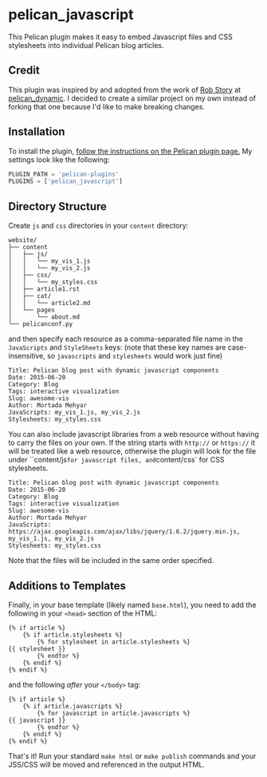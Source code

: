 pelican_javascript
===============

This Pelican plugin makes it easy to embed Javascript files and CSS stylesheets into individual Pelican blog articles.

Credit
------
This plugin was inspired by and adopted from the work of [Rob Story](https://github.com/wrobstory) at [pelican_dynamic](https://github.com/wrobstory/pelican_dynamic). I decided to create a similar project on my own instead of forking that one because I'd like to make breaking changes.

Installation
------------
To install the plugin, [follow the instructions on the Pelican plugin page.](https://github.com/getpelican/pelican-plugins) My settings look like the following:

```python
PLUGIN_PATH = 'pelican-plugins'
PLUGINS = ['pelican_javascript']
```

Directory Structure
-------------------
Create ```js``` and ```css``` directories in your ```content``` directory:
```
website/
├── content
│   ├── js/
│   │   └── my_vis_1.js
│   │   └── my_vis_2.js
│   ├── css/
│   │   └── my_styles.css
│   ├── article1.rst
│   ├── cat/
│   │   └── article2.md
│   └── pages
│       └── about.md
└── pelicanconf.py
```

and then specify each resource as a comma-separated file name in the ```JavaScripts``` and ```StyleSheets``` keys: (note that these key names are case-insensitive, so ```javascripts``` and ```stylesheets``` would work just fine)

```
Title: Pelican blog post with dynamic javascript components
Date: 2015-06-20
Category: Blog
Tags: interactive visualization
Slug: awesome-vis
Author: Mortada Mehyar
JavaScripts: my_vis_1.js, my_vis_2.js
Stylesheets: my_styles.css
```

You can also include javascript libraries from a web resource without having to carry the files on your own. If the string starts with `http://` or `https://` it will be treated like a web resource, otherwise the plugin will look for the file under ``content/js` for javascript files, and `content/css` for CSS stylesheets.

```
Title: Pelican blog post with dynamic javascript components
Date: 2015-06-20
Category: Blog
Tags: interactive visualization
Slug: awesome-vis
Author: Mortada Mehyar
JavaScripts: https://ajax.googleapis.com/ajax/libs/jquery/1.6.2/jquery.min.js, my_vis_1.js, my_vis_2.js
Stylesheets: my_styles.css
```

Note that the files will be included in the same order specified.

Additions to Templates
----------------------
Finally, in your base template (likely named ```base.html```), you need to add the following in your ```<head>``` section of the HTML:
```
{% if article %}
    {% if article.stylesheets %}
        {% for stylesheet in article.stylesheets %}
{{ stylesheet }}
        {% endfor %}
    {% endif %}
{% endif %}
```
and the following *after* your ```</body>``` tag:
```
{% if article %}
    {% if article.javascripts %}
        {% for javascript in article.javascripts %}
{{ javascript }}
        {% endfor %}
    {% endif %}
{% endif %}
```

That's it! Run your standard ```make html``` or ```make publish``` commands and your JSS/CSS will be moved and referenced in the output HTML.
